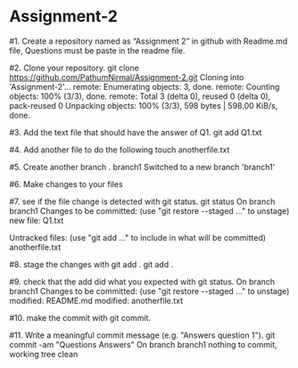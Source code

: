 # Assignment-2

#1. Create a repository named as “Assignment 2” in github with Readme.md file, Questions must be paste in the readme file.

#2. Clone your repository.
git clone https://github.com/PathumNirmal/Assignment-2.git
Cloning into 'Assignment-2'...
remote: Enumerating objects: 3, done.
remote: Counting objects: 100% (3/3), done.
remote: Total 3 (delta 0), reused 0 (delta 0), pack-reused 0
Unpacking objects: 100% (3/3), 598 bytes | 598.00 KiB/s, done.

#3. Add the text file that should have the answer of Q1.
git add Q1.txt

#4. Add another file to do the following
touch anotherfile.txt

#5. Create another branch .
branch1
Switched to a new branch 'branch1'

#6. Make changes to your files

#7. see if the file change is detected with git status.
git status
On branch branch1
Changes to be committed:
  (use "git restore --staged <file>..." to unstage)
        new file:   Q1.txt

Untracked files:
  (use "git add <file>..." to include in what will be committed)
        anotherfile.txt

#8. stage the changes with git add .
git add .

#9. check that the add did what you expected with git status.
On branch branch1
Changes to be committed:
  (use "git restore --staged <file>..." to unstage)
	modified:   README.md
	modified:   anotherfile.txt

#10. make the commit with git commit.

#11. Write a meaningful commit message (e.g. "Answers question 1").
git commit -am "Questions Answers"
On branch branch1
nothing to commit, working tree clean



